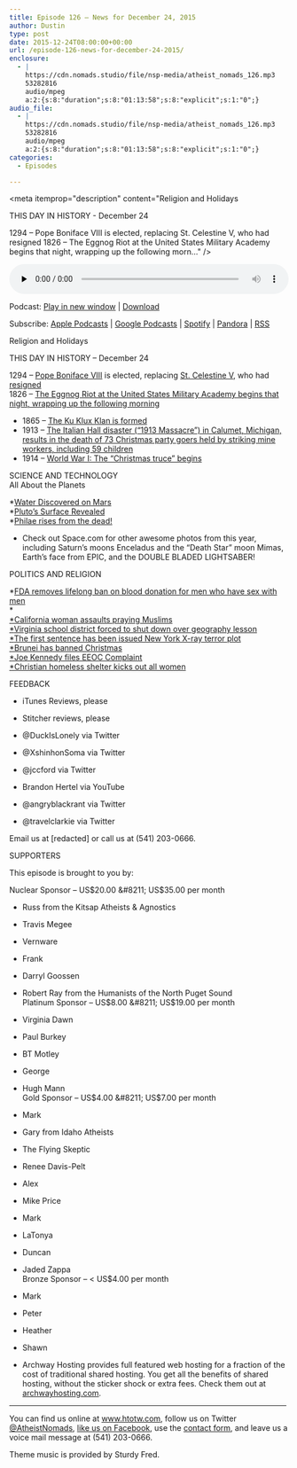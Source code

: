 ```yaml
---
title: ﻿Episode 126 – News for December 24, 2015
author: Dustin
type: post
date: 2015-12-24T08:00:00+00:00
url: /﻿episode-126-news-for-december-24-2015/
enclosure:
  - |
    https://cdn.nomads.studio/file/nsp-media/atheist_nomads_126.mp3
    53282816
    audio/mpeg
    a:2:{s:8:"duration";s:8:"01:13:58";s:8:"explicit";s:1:"0";}
audio_file:
  - |
    https://cdn.nomads.studio/file/nsp-media/atheist_nomads_126.mp3
    53282816
    audio/mpeg
    a:2:{s:8:"duration";s:8:"01:13:58";s:8:"explicit";s:1:"0";}
categories:
  - Episodes

---
```

<div itemscope itemtype="http://schema.org/AudioObject">
  <meta itemprop="name" content="﻿Episode 126 &#8211; News for December 24, 2015" />
  
  <meta itemprop="uploadDate" content="2015-12-24T01:00:00-07:00" />
  
  <meta itemprop="encodingFormat" content="audio/mpeg" />
  
  <meta itemprop="duration" content="PT1H13M58S" />
  
  <meta itemprop="description" content="Religion and Holidays

THIS DAY IN HISTORY - December 24

1294 – Pope Boniface VIII is elected, replacing St. Celestine V, who had resigned
1826 – The Eggnog Riot at the United States Military Academy begins that night, wrapping up the following morn..." />
  
  <meta itemprop="contentUrl" content="https://dts.podtrac.com/redirect.mp3/cdn.nomads.studio/file/nsp-media/atheist_nomads_126.mp3" />
  
  <meta itemprop="contentSize" content="50.8" />
  </p> 
  
  <div class="powerpress_player" id="powerpress_player_8383">
    <audio class="wp-audio-shortcode" id="audio-5110-127" preload="none" style="width: 100%;" controls="controls"><source type="audio/mpeg" src="https://dts.podtrac.com/redirect.mp3/cdn.nomads.studio/file/nsp-media/atheist_nomads_126.mp3?_=127" /><a href="https://dts.podtrac.com/redirect.mp3/cdn.nomads.studio/file/nsp-media/atheist_nomads_126.mp3">https://dts.podtrac.com/redirect.mp3/cdn.nomads.studio/file/nsp-media/atheist_nomads_126.mp3</a></audio>
  </div>
</div>

<p class="powerpress_links powerpress_links_mp3">
  Podcast: <a href="https://dts.podtrac.com/redirect.mp3/cdn.nomads.studio/file/nsp-media/atheist_nomads_126.mp3" class="powerpress_link_pinw" target="_blank" title="Play in new window" onclick="return powerpress_pinw('https://htotw.com/?powerpress_pinw=5110-podcast');" rel="nofollow">Play in new window</a> | <a href="https://dts.podtrac.com/redirect.mp3/cdn.nomads.studio/file/nsp-media/atheist_nomads_126.mp3" class="powerpress_link_d" title="Download" rel="nofollow" download="atheist_nomads_126.mp3">Download</a>
</p>

<p class="powerpress_links powerpress_subscribe_links">
  Subscribe: <a href="https://podcasts.apple.com/us/podcast/humanists-take-on-the-world/id530050098?mt=2&ls=1" class="powerpress_link_subscribe powerpress_link_subscribe_itunes" target="_blank" title="Subscribe on Apple Podcasts" rel="nofollow">Apple Podcasts</a> | <a href="https://www.google.com/podcasts?feed=aHR0cDovL2F0aGVpc3Rub21hZHMubGlic3luLmNvbS9yc3M%3D" class="powerpress_link_subscribe powerpress_link_subscribe_googleplay" target="_blank" title="Subscribe on Google Podcasts" rel="nofollow">Google Podcasts</a> | <a href="https://open.spotify.com/show/3LzK2xZGike6Tc1GEMtMbr?si=LieN9SNuTpq96smuaUsH8A" class="powerpress_link_subscribe powerpress_link_subscribe_spotify" target="_blank" title="Subscribe on Spotify" rel="nofollow">Spotify</a> | <a href="https://www.pandora.com/podcast/atheist-nomads/PC:10122?corr=62071012&part=ug" class="powerpress_link_subscribe powerpress_link_subscribe_pandora" target="_blank" title="Subscribe on Pandora" rel="nofollow">Pandora</a> | <a href="https://htotw.com/feed/podcast/" class="powerpress_link_subscribe powerpress_link_subscribe_rss" target="_blank" title="Subscribe via RSS" rel="nofollow">RSS</a>
</p>

Religion and Holidays

THIS DAY IN HISTORY &#8211; December 24

1294 – <a href="https://en.wikipedia.org/wiki/Pope_Boniface_VIII" target="_blank" rel="noopener">Pope Boniface VIII</a> is elected, replacing <a href="https://en.wikipedia.org/wiki/Pope_Celestine_V" target="_blank" rel="noopener">St. Celestine V</a>, who had <a href="https://en.wikipedia.org/wiki/Papal_resignation" target="_blank" rel="noopener">resigned</a>  
1826 – <a href="https://en.wikipedia.org/wiki/Eggnog_Riot" target="_blank" rel="noopener">The Eggnog Riot at the United States Military Academy begins that night, wrapping up the following morning</a>  
* 1865 – <a href="https://en.wikipedia.org/wiki/Italian_Hall_disaster" target="_blank" rel="noopener">The Ku Klux Klan is formed</a>  
* 1913 – <a href="https://en.wikipedia.org/wiki/Italian_Hall_disaster" target="_blank" rel="noopener">The Italian Hall disaster (&#8220;1913 Massacre&#8221;) in Calumet, Michigan, results in the death of 73 Christmas party goers held by striking mine workers, including 59 children</a>  
* 1914 – <a href="https://en.wikipedia.org/wiki/Christmas_truce" target="_blank" rel="noopener">World War I: The &#8220;Christmas truce&#8221; begins</a>

SCIENCE AND TECHNOLOGY  
All About the Planets

*<a href="http://www.livescience.com/52340-how-scientists-discovered-mars-water.html" target="_blank" rel="noopener">Water Discovered on Mars</a>  
*<a href="http://www.space.com/27989-new-horizons-pluto-mission-explained-infographic.html" target="_blank" rel="noopener">Pluto’s Surface Revealed</a>  
*<a href="http://www.space.com/29697-philae-rises-rosetta-comet-lander.html" target="_blank" rel="noopener">Philae rises from the dead!</a>  
* Check out Space.com for other awesome photos from this year, including Saturn’s moons Enceladus and the “Death Star” moon Mimas, Earth’s face from EPIC, and the DOUBLE BLADED LIGHTSABER!

POLITICS AND RELIGION

*<a href="http://thehill.com/policy/healthcare/263917-feds-officially-ease-blood-donation-ban-for-gay-men" target="_blank" rel="noopener">FDA removes lifelong ban on blood donation for men who have sex with men</a>  
*<a href="https://www.washingtonpost.com/news/acts-of-faith/wp/2015/12/16/do-muslims-and-christians-worship-the-same-god-college-suspends-professor-who-said-yes/" target="_blank" rel="noopener"><br /> *</a><a href="http://www.rawstory.com/2015/12/enraged-california-woman-who-attacked-praying-muslims-is-charged-with-a-hate-crime/" target="_blank" rel="noopener">California woman assaults praying Muslims</a><a href="https://www.washingtonpost.com/news/acts-of-faith/wp/2015/12/16/do-muslims-and-christians-worship-the-same-god-college-suspends-professor-who-said-yes/" target="_blank" rel="noopener"><br /> *</a><a href="http://www.nbcwashington.com/news/local/Schools-Closed-in-Virginia-District-After-Uproar-Over-Arabic-Calligraphy-Lesson-362874551.html" target="_blank" rel="noopener">Virginia school district forced to shut down over geography lesson</a><a href="https://www.washingtonpost.com/news/acts-of-faith/wp/2015/12/16/do-muslims-and-christians-worship-the-same-god-college-suspends-professor-who-said-yes/" target="_blank" rel="noopener"><br /> *</a><a href="http://www.nydailynews.com/new-york/ny-man-8-years-x-ray-weapon-plot-targeting-muslims-article-1.2468194" target="_blank" rel="noopener">The first sentence has been issued New York X-ray terror plot</a><a href="https://www.washingtonpost.com/news/acts-of-faith/wp/2015/12/16/do-muslims-and-christians-worship-the-same-god-college-suspends-professor-who-said-yes/" target="_blank" rel="noopener"><br /> *</a><a href="http://www.telegraph.co.uk/topics/christmas/12063373/Sultan-of-Brunei-bans-Christmas-because-it-could-damage-faith-of-Muslims.html?fb_ref=Default" target="_blank" rel="noopener">Brunei has banned Christmas</a><a href="https://www.washingtonpost.com/news/acts-of-faith/wp/2015/12/16/do-muslims-and-christians-worship-the-same-god-college-suspends-professor-who-said-yes/" target="_blank" rel="noopener"><br /> *</a><a href="http://www.washingtontimes.com/news/2015/dec/15/joe-kennedy-wash-football-coach-files-eeoc-complai/" target="_blank" rel="noopener">Joe Kennedy files EEOC Complaint</a><a href="https://www.washingtonpost.com/news/acts-of-faith/wp/2015/12/16/do-muslims-and-christians-worship-the-same-god-college-suspends-professor-who-said-yes/" target="_blank" rel="noopener"><br /> *</a><a href="http://www.wymt.com/content/news/Women-no-longer-accepted-at-homeless-shelter-after-sex-problem-361346571.html" target="_blank" rel="noopener">Christian homeless shelter kicks out all women</a>

FEEDBACK

* iTunes Reviews, please  
* Stitcher reviews, please

* @DuckIsLonely via Twitter  
* @XshinhonSoma via Twitter  
* @jccford via Twitter  
* Brandon Hertel via YouTube  
* @angryblackrant via Twitter  
* @travelclarkie via Twitter

Email us at [redacted] or call us at (541) 203-0666.

SUPPORTERS

This episode is brought to you by:

Nuclear Sponsor &#8211; US$20.00 &#8211; US$35.00 per month  
* Russ from the Kitsap Atheists & Agnostics  
* Travis Megee  
* Vernware  
* Frank  
* Darryl Goossen  
* Robert Ray from the Humanists of the North Puget Sound  
Platinum Sponsor &#8211; US$8.00 &#8211; US$19.00 per month  
* Virginia Dawn  
* Paul Burkey  
* BT Motley  
* George  
* Hugh Mann  
Gold Sponsor &#8211; US$4.00 &#8211; US$7.00 per month  
* Mark  
* Gary from Idaho Atheists  
* The Flying Skeptic  
* Renee Davis-Pelt  
* Alex  
* Mike Price  
* Mark  
* LaTonya  
* Duncan  
* Jaded Zappa  
Bronze Sponsor &#8211; < US$4.00 per month  
* Mark  
* Peter  
* Heather  
* Shawn

* Archway Hosting provides full featured web hosting for a fraction of the cost of traditional shared hosting. You get all the benefits of shared hosting, without the sticker shock or extra fees. Check them out at <a href="http://archwayhosting.com/" target="_blank" rel="noopener">archwayhosting.com</a>.

<hr width="500" />

You can find us online at <a href="https://www.htotw.com/" target="_blank" rel="noopener">www.htotw.com</a>, follow us on Twitter <a href="https://htotw.com/twitter" target="_blank" rel="noopener">@AtheistNomads</a>, <a href="https://htotw.com/facebook" target="_blank" rel="noopener">like us on Facebook</a>, use the [contact form](https://htotw.com/contact), and leave us a voice mail message at (541) 203-0666.

Theme music is provided by Sturdy Fred.